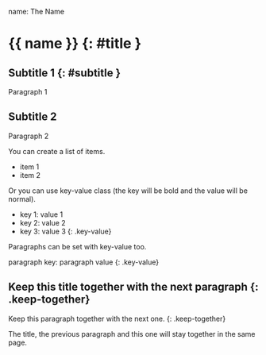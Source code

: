 name: The Name

# {{ name }} {: #title }

## Subtitle 1 {: #subtitle }

Paragraph 1

## Subtitle 2

Paragraph 2

You can create a list of items.

* item 1
* item 2

Or you can use key-value class (the key will be bold and the value will be normal).

* key 1: value 1
* key 2: value 2
* key 3: value 3
{: .key-value}

Paragraphs can be set with key-value too.

paragraph key: paragraph value
{: .key-value}

## Keep this title together with the next paragraph {:  .keep-together}

Keep this paragraph together with the next one.
{: .keep-together}

The title, the previous paragraph and this one will stay together in the same page.
